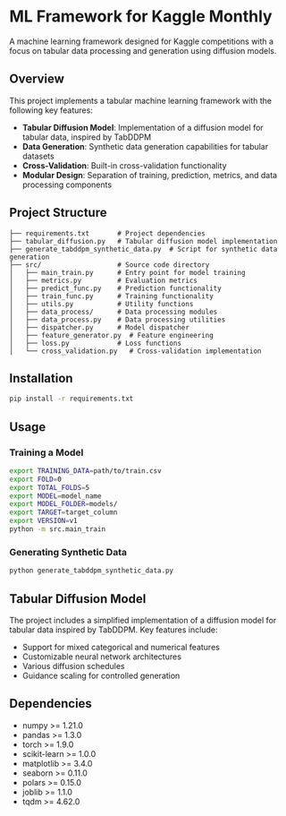 # ML Framework for Kaggle Monthly

A machine learning framework designed for Kaggle competitions with a focus on tabular data processing and generation using diffusion models.

## Overview

This project implements a tabular machine learning framework with the following key features:

- **Tabular Diffusion Model**: Implementation of a diffusion model for tabular data, inspired by TabDDPM
- **Data Generation**: Synthetic data generation capabilities for tabular datasets
- **Cross-Validation**: Built-in cross-validation functionality
- **Modular Design**: Separation of training, prediction, metrics, and data processing components

## Project Structure

```
├── requirements.txt       # Project dependencies
├── tabular_diffusion.py   # Tabular diffusion model implementation
├── generate_tabddpm_synthetic_data.py  # Script for synthetic data generation
├── src/                   # Source code directory
│   ├── main_train.py      # Entry point for model training
│   ├── metrics.py         # Evaluation metrics
│   ├── predict_func.py    # Prediction functionality
│   ├── train_func.py      # Training functionality
│   ├── utils.py           # Utility functions
│   ├── data_process/      # Data processing modules
│   ├── data_process.py    # Data processing utilities
│   ├── dispatcher.py      # Model dispatcher
│   ├── feature_generator.py  # Feature engineering
│   ├── loss.py            # Loss functions
│   └── cross_validation.py   # Cross-validation implementation
```

## Installation

```bash
pip install -r requirements.txt
```

## Usage

### Training a Model

```bash
export TRAINING_DATA=path/to/train.csv
export FOLD=0
export TOTAL_FOLDS=5
export MODEL=model_name
export MODEL_FOLDER=models/
export TARGET=target_column
export VERSION=v1
python -m src.main_train
```

### Generating Synthetic Data

```bash
python generate_tabddpm_synthetic_data.py
```

## Tabular Diffusion Model

The project includes a simplified implementation of a diffusion model for tabular data inspired by TabDDPM. Key features include:

- Support for mixed categorical and numerical features
- Customizable neural network architectures
- Various diffusion schedules
- Guidance scaling for controlled generation

## Dependencies

- numpy >= 1.21.0
- pandas >= 1.3.0
- torch >= 1.9.0
- scikit-learn >= 1.0.0
- matplotlib >= 3.4.0
- seaborn >= 0.11.0
- polars >= 0.15.0
- joblib >= 1.1.0
- tqdm >= 4.62.0

